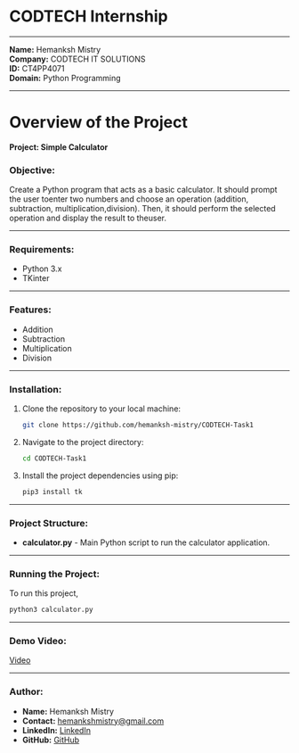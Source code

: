 # CODTECH Internship

---

**Name:** Hemanksh Mistry<br>
**Company:** CODTECH IT SOLUTIONS<br>
**ID:** CT4PP4071<br>
**Domain:** Python Programming<br>

---

# Overview of the Project

**Project: Simple Calculator**<br>

### Objective: <br>

Create a Python program that acts as a basic calculator. It should prompt the user toenter two numbers and choose an operation (addition, subtraction, multiplication,division). Then, it should perform the selected operation and display the result to theuser.

---

### Requirements: <br>

- Python 3.x
- TKinter

---

### Features: <br>

- Addition
- Subtraction
- Multiplication
- Division

---

### Installation: <br>

1. Clone the repository to your local machine:

   ```bash
   git clone https://github.com/hemanksh-mistry/CODTECH-Task1
   ```

2. Navigate to the project directory:

   ```bash
   cd CODTECH-Task1
   ```

3. Install the project dependencies using pip:
   ```bash
   pip3 install tk
   ```

---

### Project Structure: <br>

- **calculator.py** - Main Python script to run the calculator application.

---

### Running the Project: <br>

To run this project,

```bash
python3 calculator.py
```

---

### Demo Video: <br>
[Video](https://www.linkedin.com/posts/hemankshmistry_python-tkinter-gui-activity-7222846393143484417-k0qf?utm_source=share&utm_medium=member_desktop)

---

### Author: <br>

- **Name:** Hemanksh Mistry<br>
- **Contact:** hemankshmistry@gmail.com
- **LinkedIn:** [LinkedIn](https://www.linkedin.com/in/hemankshmistry/)
- **GitHub:** [GitHub](https://www.github.com/hemanksh-mistry)
